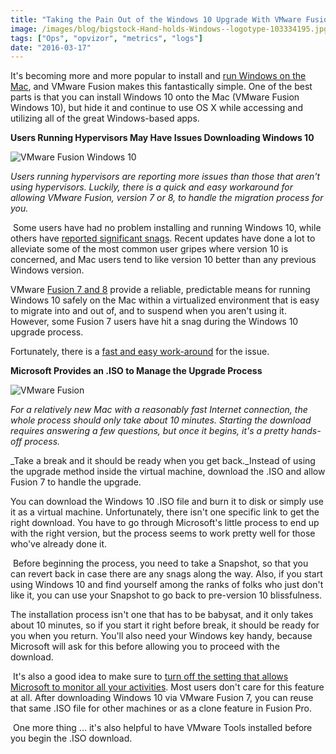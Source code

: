 ```yaml
---
title: "Taking the Pain Out of the Windows 10 Upgrade With VMware Fusion"
image: /images/blog/bigstock-Hand-holds-Windows--logotype-103334195.jpg
tags: ["Ops", "opvizor", "metrics", "logs"]
date: "2016-03-17"
---
```


It's becoming more and more popular to install and [run Windows on the Mac](http://www.imore.com/how-avoid-windows-10-upgrade-problems-vmware-fusion), and VMware Fusion makes this fantastically simple. One of the best parts is that you can install Windows 10 onto the Mac (VMware Fusion Windows 10), but hide it and continue to use OS X while accessing and utilizing all of the great Windows-based apps. 

**Users Running Hypervisors May Have Issues Downloading Windows 10**

![VMware Fusion Windows 10](/images/blog/bigstock-Hand-holds-Windows--logotype-103334195.jpg)

_Users running hypervisors are reporting more issues than those that aren't using hypervisors. Luckily, there is a quick and easy workaround for allowing VMware Fusion, version 7 or 8, to handle the migration process for you._ 

 Some users have had no problem installing and running Windows 10, while others have [reported significant snags](https://blogs.vmware.com/teamfusion/2015/07/windows-10-svga-upgrade-issue.html). Recent updates have done a lot to alleviate some of the most common user gripes where version 10 is concerned, and Mac users tend to like version 10 better than any previous Windows version. 

VMware [Fusion 7 and 8](http://www.engadget.com/2015/08/25/vmware-fusion-8/) provide a reliable, predictable means for running Windows 10 safely on the Mac within a virtualized environment that is easy to migrate into and out of, and to suspend when you aren't using it. However, some Fusion 7 users have hit a snag during the Windows 10 upgrade process. 

Fortunately, there is a [fast and easy work-around](http://www.mikeroysoft.com/windows-10-and-vmware-fusion/) for the issue. 

**Microsoft Provides an .ISO to Manage the Upgrade Process**

![VMware Fusion](/images/blog/bigstock-coffee-break-25335509.jpg)

_For a relatively new Mac with a reasonably fast Internet connection, the whole process should only take about 10 minutes. Starting the download requires answering a few questions, but once it begins, it's a pretty hands-off process._

_Take a break and it should be ready when you get back._Instead of using the upgrade method inside the virtual machine, download the .ISO and allow Fusion 7 to handle the upgrade. 

You can download the Windows 10 .ISO file and burn it to disk or simply use it as a virtual machine. Unfortunately, there isn't one specific link to get the right download. You have to go through Microsoft's little process to end up with the right version, but the process seems to work pretty well for those who've already done it. 

 Before beginning the process, you need to take a Snapshot, so that you can revert back in case there are any snags along the way. Also, if you start using Windows 10 and find yourself among the ranks of folks who just don't like it, you can use your Snapshot to go back to pre-version 10 blissfulness. 

The installation process isn't one that has to be babysat, and it only takes about 10 minutes, so if you start it right before break, it should be ready for you when you return. You'll also need your Windows key handy, because Microsoft will ask for this before allowing you to proceed with the download. 

 It's also a good idea to make sure to [turn off the setting that allows Microsoft to monitor all your activities](http://www.zdnet.com/article/how-to-stop-windows-10-spying-on-you/). Most users don't care for this feature at all. After downloading Windows 10 via VMware Fusion 7, you can reuse that same .ISO file for other machines or as a clone feature in Fusion Pro. 

 One more thing ... it's also helpful to have VMware Tools installed before you begin the .ISO download.
